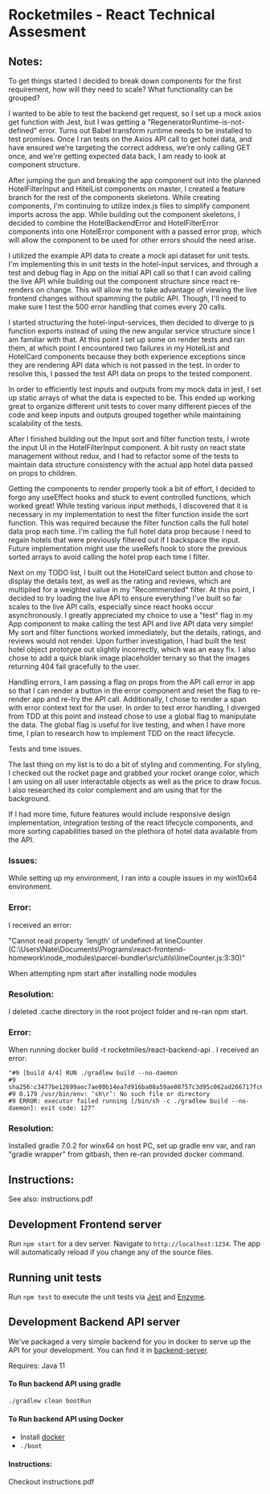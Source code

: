 # Rocketmiles - React Technical Assesment

## Notes:

To get things started I decided to break down components for the first requirement, how will they need to scale? What functionality can be grouped? 

I wanted to be able to test the backend get request, so I set up a mock axios get function with Jest, but I was getting a "RegeneratorRuntime-is-not-defined" error. Turns out Babel transform runtime needs to be installed to test promises.
Once I ran tests on the Axios API call to get hotel data, and have ensured we're targeting the correct address, we're only calling GET once, and we're getting expected data back, I am ready to look at component structure.

After jumping the gun and breaking the app component out into the planned HotelFilterInput and HitelList components on master, I created a feature branch for the rest of the components skeletons. While creating components, I'm continuing to utilize index.js files to simplify component imports across the app. While building out the component skeletons, I decided to combine the HotelBackendError and HotelFilterError components into one HotelError component with a passed error prop, which will allow the component to be used for other errors should the need arise.

I utilized the example API data to create a mock api dataset for unit tests. I'm implementing this in unit tests in the hotel-input services, and through a test and debug flag in App on the initial API call so that I can avoid calling the live API while building out the component structure since react re-renders on change. This will allow me to take advantage of viewing the live frontend changes without spamming the public API. Though, I'll need to make sure I test the 500 error handling that comes every 20 calls.

I started structuring the hotel-input-services, then decided to diverge to js function exports instead of using the new angular service structure since I am familiar with that. At this point I set up some on render tests and ran them, at which point I encountered two failures in my HotelList and HotelCard components because they both experience exceptions since they are rendering API data which is not passed in the test. In order to resolve this, I passed the test API data on props to the tested component.

In order to efficiently test inputs and outputs from my mock data in jest, I set up static arrays of what the data is expected to be. This ended up working great to organize different unit tests to cover many different pieces of the code and keep inputs and outputs grouped together while maintaining scalability of the tests.

After I finished building out the Input sort and filter function tests, I wrote the input UI in the HotelFilterInput component. A bit rusty on react state management without redux, and I had to refactor some of the tests to maintain data structure consistency with the actual app hotel data passed on props to children.

Getting the components to render properly took a bit of effort, I decided to forgo any useEffect hooks and stuck to event controlled functions, which worked great! While testing various input methods, I discovered that it is necessary in my implementation to nest the filter function inside the sort function. This was required because the filter function calls the full hotel data prop each time. I'm calling the full hotel data prop because I need to regain hotels that were previously filtered out if I backspace the input. Future implementation might use the useRefs hook to store the previous sorted arrays to avoid calling the hotel prop each time I filter.

Next on my TODO list, I built out the HotelCard select button and chose to display the details text, as well as the rating and reviews, which are multiplied for a weighted value in my "Recommended" filter. At this point, I decided
to try loading the live API to ensure everything I've built so far scales to the live API calls, especially since react hooks occur asynchronously. I greatly appreciated my choice to use a "test" flag in my App component to make calling the test API and live API data very simple! My sort and filter functions worked immediately, but the details, ratings, and reviews would not render. Upon further investigation, I had built the test hotel object prototype out slightly incorrectly, which was an easy fix. I also chose to add a quick blank image placeholder ternary so that the images returning 404 fail gracefully to the user.

Handling errors, I am passing a flag on props from the API call error in app so that I can render a button in the error component and reset the flag to re-render app and re-try the API call. Additionally, I chose to render a span with error context text for the user. In order to test error handling, I diverged from TDD at this point and instead chose to use a global flag to manipulate the data. The global flag is useful for live testing, and when I have more time, I plan to research how to implement TDD on the react lifecycle.

Tests and time issues.

The last thing on my list is to do a bit of styling and commenting. For styling, I checked out the rocket page and grabbed your rocket orange color, which I am using on all user interactable objects as well as the price to draw focus. I also researched its color complement and am using that for the 
background.

If I had more time, future features would include responsive design implementation, integration testing of the react lifecycle components, and more sorting capabilities based on the plethora of hotel data available from the API.

### Issues:
While setting up my environment, I ran into a couple issues in my win10x64 environment.

### Error:
I received an error: 

"Cannot read property 'length' of undefined
 at lineCounter (C:\Users\Nate\Documents\Programs\react-frontend-homework\node_modules\parcel-bundler\src\utils\lineCounter.js:3:30)" 

When attempting npm start after installing node modules

### Resolution: 
I deleted .cache directory in the root project folder and re-ran npm start.

### Error:
When running docker build -t rocketmiles/react-backend-api . I received an error:
```
"#9 [build 4/4] RUN ./gradlew build --no-daemon
#9 sha256:c3477be12699aec7ae00b14ea7d916ba08a59ae08757c3d95c062ad266717fc6
#9 0.179 /usr/bin/env: ‘sh\r’: No such file or directory
#9 ERROR: executor failed running [/bin/sh -c ./gradlew build --no-daemon]: exit code: 127"
```

### Resolution:

Installed gradle 7.0.2 for winx64 on host PC, set up gradle env var, and ran "gradle wrapper" from gitbash, then re-ran provided docker command.


## Instructions: 
See also: instructions.pdf

## Development Frontend server

Run `npm start` for a dev server. Navigate to `http://localhost:1234`. The app will automatically reload if you change any of the source files.

## Running unit tests

Run `npm test` to execute the unit tests via [Jest](https://jestjs.io/) and [Enzyme](https://airbnb.io/enzyme/).

## Development Backend API server

We've packaged a very simple backend for you in docker to serve up the API for your development. You can find it in [backend-server](./backend-server).

Requires:
Java 11

#### To Run backend API using gradle
```bash
./gradlew clean bootRun
```

####  To Run backend API using Docker
- Install [docker](https://docs.docker.com/docker-for-mac/install/)
- `./boot`

#### Instructions: 
Checkout instructions.pdf
